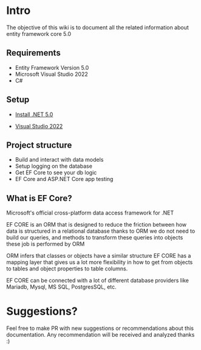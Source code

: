 # Intro

The objective of this wiki is to document all the related information about entity framework core 5.0 

## Requirements

* Entity Framework Version 5.0
* Microsoft Visual Studio 2022
* C#

## Setup

* [Install .NET 5.0](https://dotnet.microsoft.com/en-us/download/dotnet/5.0)

* [Visual Studio 2022](https://visualstudio.microsoft.com/vs)

## Project structure

* Build and interact with data models
* Setup logging on the database
* Get EF Core to see your db logic
* EF Core and ASP.NET Core app testing

## What is EF Core?

Microsoft's official cross-platform data access framework for .NET

EF CORE is an ORM that is designed to reduce the friction between how data is structured in a relational database thanks to ORM we do not need to build our queries, and methods to transform these queries into objects these job is performed by ORM

ORM infers that classes or objects have a similar structure EF CORE has a mapping layer that gives us a lot more flexibility in how to get from objects to tables and object properties to table columns.

EF CORE can be connected with a lot of different database providers like Mariadb, Mysql, MS SQL, PostgresSQL, etc. 


# Suggestions? 

Feel free to make PR with new suggestions or recommendations about this documentation. Any recommendation will be received and analyzed thanks :)
